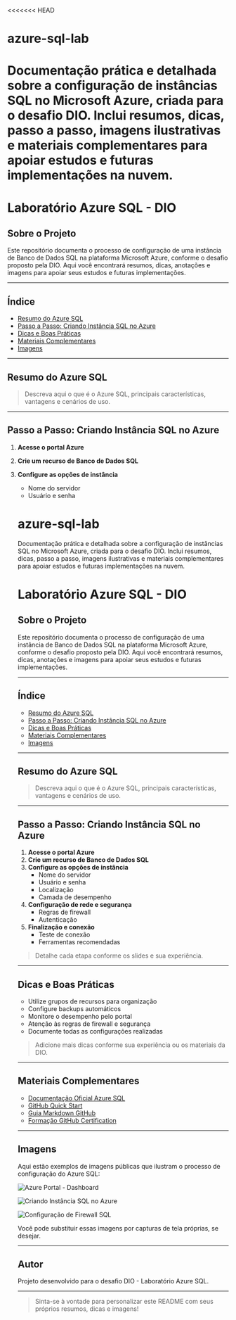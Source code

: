 <<<<<<< HEAD
# azure-sql-lab
Documentação prática e detalhada sobre a configuração de instâncias SQL no Microsoft Azure, criada para o desafio DIO. Inclui resumos, dicas, passo a passo, imagens ilustrativas e materiais complementares para apoiar estudos e futuras implementações na nuvem.
=======
# Laboratório Azure SQL - DIO

## Sobre o Projeto
Este repositório documenta o processo de configuração de uma instância de Banco de Dados SQL na plataforma Microsoft Azure, conforme o desafio proposto pela DIO. Aqui você encontrará resumos, dicas, anotações e imagens para apoiar seus estudos e futuras implementações.

---

## Índice
- [Resumo do Azure SQL](#resumo-do-azure-sql)
- [Passo a Passo: Criando Instância SQL no Azure](#passo-a-passo-criando-instância-sql-no-azure)
- [Dicas e Boas Práticas](#dicas-e-boas-práticas)
- [Materiais Complementares](#materiais-complementares)
- [Imagens](#imagens)

---

## Resumo do Azure SQL
> Descreva aqui o que é o Azure SQL, principais características, vantagens e cenários de uso.

---

## Passo a Passo: Criando Instância SQL no Azure
1. **Acesse o portal Azure**
2. **Crie um recurso de Banco de Dados SQL**
3. **Configure as opções de instância**
   - Nome do servidor
   - Usuário e senha
   # azure-sql-lab
   Documentação prática e detalhada sobre a configuração de instâncias SQL no Microsoft Azure, criada para o desafio DIO. Inclui resumos, dicas, passo a passo, imagens ilustrativas e materiais complementares para apoiar estudos e futuras implementações na nuvem.

   # Laboratório Azure SQL - DIO
   ## Sobre o Projeto
   Este repositório documenta o processo de configuração de uma instância de Banco de Dados SQL na plataforma Microsoft Azure, conforme o desafio proposto pela DIO. Aqui você encontrará resumos, dicas, anotações e imagens para apoiar seus estudos e futuras implementações.

   ---

   ## Índice
   - [Resumo do Azure SQL](#resumo-do-azure-sql)
   - [Passo a Passo: Criando Instância SQL no Azure](#passo-a-passo-criando-instância-sql-no-azure)
   - [Dicas e Boas Práticas](#dicas-e-boas-práticas)
   - [Materiais Complementares](#materiais-complementares)
   - [Imagens](#imagens)

   ---

   ## Resumo do Azure SQL
   > Descreva aqui o que é o Azure SQL, principais características, vantagens e cenários de uso.

   ---

   ## Passo a Passo: Criando Instância SQL no Azure
   1. **Acesse o portal Azure**
   2. **Crie um recurso de Banco de Dados SQL**
   3. **Configure as opções de instância**
      - Nome do servidor
      - Usuário e senha
      - Localização
      - Camada de desempenho
   4. **Configuração de rede e segurança**
      - Regras de firewall
      - Autenticação
   5. **Finalização e conexão**
      - Teste de conexão
      - Ferramentas recomendadas

   > Detalhe cada etapa conforme os slides e sua experiência.

   ---

   ## Dicas e Boas Práticas
   - Utilize grupos de recursos para organização
   - Configure backups automáticos
   - Monitore o desempenho pelo portal
   - Atenção às regras de firewall e segurança
   - Documente todas as configurações realizadas

   > Adicione mais dicas conforme sua experiência ou os materiais da DIO.

   ---

   ## Materiais Complementares
   - [Documentação Oficial Azure SQL](https://learn.microsoft.com/pt-br/azure/azure-sql/)
   - [GitHub Quick Start](https://github.com/)
   - [Guia Markdown GitHub](https://guides.github.com/features/mastering-markdown/)
   - [Formação GitHub Certification](https://github.com/digitalinnovationone/formacao-github-certification)

   ---

   ## Imagens
   Aqui estão exemplos de imagens públicas que ilustram o processo de configuração do Azure SQL:

   ![Azure Portal - Dashboard](https://learn.microsoft.com/en-us/azure/media/index/azure-portal-dashboard.png)

   ![Criando Instância SQL no Azure](https://learn.microsoft.com/en-us/azure/media/azure-sql/database-create-portal.png)

   ![Configuração de Firewall SQL](https://learn.microsoft.com/en-us/azure/media/azure-sql/database-firewall-settings.png)

   Você pode substituir essas imagens por capturas de tela próprias, se desejar.

   ---

   ## Autor
   Projeto desenvolvido para o desafio DIO - Laboratório Azure SQL.

   ---

   > Sinta-se à vontade para personalizar este README com seus próprios resumos, dicas e imagens!
